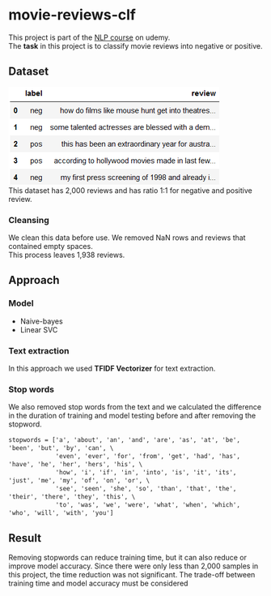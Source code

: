 # movie-reviews-clf
This project is part of the [NLP course](https://www.udemy.com/course/nlp-natural-language-processing-with-python/) on udemy.\
The <b>task</b> in this project is to classify movie reviews into negative or positive.

## Dataset
![Dataset Head](asset/dataset_head.png)\
This dataset has 2,000 reviews and has ratio 1:1 for negative and positive review.

### Cleansing
We clean this data before use. We removed NaN rows and reviews that contained empty spaces.\
This process leaves 1,938 reviews.

## Approach
### Model
<ul>
  <li>Naive-bayes</li>
  <li>Linear SVC</li>
</ul>

### Text extraction
In this approach we used <b>TFIDF Vectorizer</b> for text extraction.

### Stop words
We also removed stop words from the text and we calculated the difference in the duration of training and model testing before and after removing the stopword.
```
stopwords = ['a', 'about', 'an', 'and', 'are', 'as', 'at', 'be', 'been', 'but', 'by', 'can', \
             'even', 'ever', 'for', 'from', 'get', 'had', 'has', 'have', 'he', 'her', 'hers', 'his', \
             'how', 'i', 'if', 'in', 'into', 'is', 'it', 'its', 'just', 'me', 'my', 'of', 'on', 'or', \
             'see', 'seen', 'she', 'so', 'than', 'that', 'the', 'their', 'there', 'they', 'this', \
             'to', 'was', 'we', 'were', 'what', 'when', 'which', 'who', 'will', 'with', 'you']
```


## Result
Removing stopwords can reduce training time, but it can also reduce or improve model accuracy. Since there were only less than 2,000 samples in this project, the time reduction was not significant. The trade-off between training time and model accuracy must be considered

